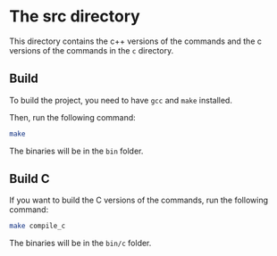 # The src directory
This directory contains the c++ versions of the commands and the c versions of the commands in the `c` directory.

## Build
To build the project, you need to have `gcc` and `make` installed.

Then, run the following command:
```bash
make
```
The binaries will be in the `bin` folder.

## Build C
If you want to build the C versions of the commands, run the following command:
```bash
make compile_c
```
The binaries will be in the `bin/c` folder.